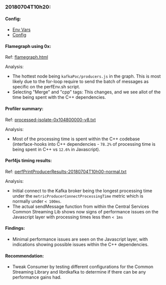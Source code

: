 ### 20180704T10h20:

#### Config:

- [Env Vars](./perfEnv.sh)
- [Config](./config.json)

#### Flamegraph using 0x:
Ref: [flamegraph.html](./flamegraph.html)

Analysis:
- The hottest node being `kafkaPoc/producers.js` in the graph. This is most likely due to the for-loop require to send the batch of messages as specific on the perfEnv.sh script.
- Selecting "Merge" and "cpp" tags: This changes, and we see allot of the time being spent with the C++ dependencies.

#### Profiler summary: 
Ref: [processed-isolate-0x104800000-v8.txt](./processed-isolate-0x104800000-v8.txt)

Analysis:
- Most of the processing time is spent within the C++ codebase (interface-hooks into C++ dependencies - `78.2%` of processing time is being spent in C++ vs `12.6%` in Javascript).

#### Perf4js timing results: 
Ref: [perfPrintProducerResults-20180704T10h00-normal.txt](./perfPrintProducerResults-20180704T10h00-normal.txt)

Analysis:
- Initial connect to the Kafka broker being the longest processing time under the `metricProducerConnectProcessingTime` metric which is normally under `< 100ms`.
- The actual sendMessage function from within the Central Services Common Streaming Lib shows now signs of performance issues on the Javascript layer with processing times less then `< 1ms`

#### Findings:
- Minimal performance issues are seen on the Javascript layer, with indications showing possible issues within the C++ dependencies.

#### Recommendation:
- Tweak Consumer by testing different configurations for the Common Streaming Library and librdkafka to determine if there can be any performance gains had.

